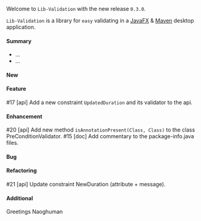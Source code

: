Welcome to `Lib-Validation` with the new release `0.3.0`.

`Lib-Validation` is a library for `easy` validating in a [JavaFX] &amp; [Maven] 
desktop application.



#### Summary
* ...
* ...



#### New



#### Feature
#17 [api] Add a new constraint `UpdatedDuration` and its validator to the api.



#### Enhancement
#20 [api] Add new method `isAnnotationPresent(Class, Class)` to the class PreConditionValidator.
#15 [doc] Add commentary to the package-info.java files.



#### Bug



#### Refactoring
#21 [api] Update constraint NewDuration (attribute + message).



#### Additional



Greetings
Naoghuman



[//]: # (Issues which will be integrated in this release)



[//]: # (Links)
[JavaFX]:http://docs.oracle.com/javase/8/javase-clienttechnologies.htm
[Maven]:http://maven.apache.org/


